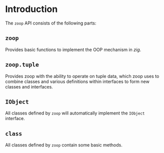 # Introduction
The `zoop` API consists of the following parts:

## `zoop`
Provides basic functions to implement the OOP mechanism in *zig*.

## `zoop.tuple`
Provides zoop with the ability to operate on tuple data, which zoop uses to combine classes and various definitions within interfaces to form new classes and interfaces.

## `IObject`
All classes defined by `zoop` will automatically implement the `IObject` interface.

## `class`
All classes defined by `zoop` contain some basic methods.
